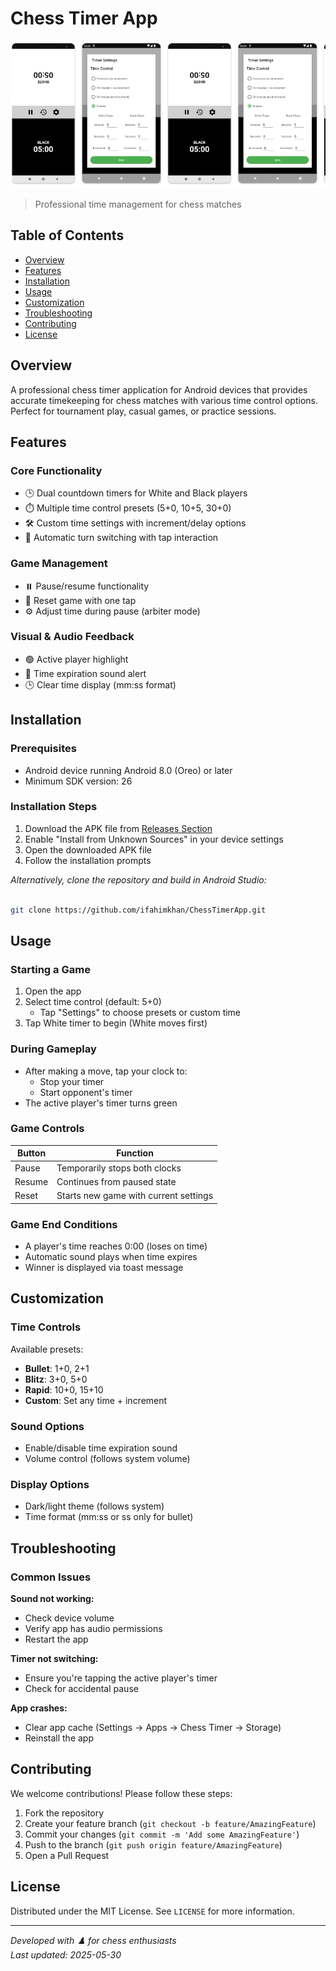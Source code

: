 # Chess Timer App

![Chess Timer App Screenshot](screenshot.png)

> Professional time management for chess matches

## Table of Contents
- [Overview](#overview)
- [Features](#features)
- [Installation](#installation)
- [Usage](#usage)
- [Customization](#customization)
- [Troubleshooting](#troubleshooting)
- [Contributing](#contributing)
- [License](#license)

## Overview
A professional chess timer application for Android devices that provides accurate timekeeping for chess matches with various time control options. Perfect for tournament play, casual games, or practice sessions.

## Features

### Core Functionality
- 🕒 Dual countdown timers for White and Black players
- ⏱️ Multiple time control presets (5+0, 10+5, 30+0)
- 🛠 Custom time settings with increment/delay options
- 🔄 Automatic turn switching with tap interaction

### Game Management
- ⏸️ Pause/resume functionality
- 🔄 Reset game with one tap
- ⚙️ Adjust time during pause (arbiter mode)

### Visual & Audio Feedback
- 🟢 Active player highlight
- 🔔 Time expiration sound alert
- 🕒 Clear time display (mm:ss format)

## Installation

### Prerequisites
- Android device running Android 8.0 (Oreo) or later
- Minimum SDK version: 26

### Installation Steps
1. Download the APK file from [Releases Section](#)
2. Enable "Install from Unknown Sources" in your device settings
3. Open the downloaded APK file
4. Follow the installation prompts

*Alternatively, clone the repository and build in Android Studio:*
```bash

git clone https://github.com/ifahimkhan/ChessTimerApp.git

```
## Usage

### Starting a Game
1. Open the app
2. Select time control (default: 5+0)
   - Tap "Settings" to choose presets or custom time
3. Tap White timer to begin (White moves first)

### During Gameplay
- After making a move, tap your clock to:
  - Stop your timer
  - Start opponent's timer
- The active player's timer turns green

### Game Controls
| Button   | Function                          |
|----------|-----------------------------------|
| Pause    | Temporarily stops both clocks     |
| Resume   | Continues from paused state       |
| Reset    | Starts new game with current settings |

### Game End Conditions
- A player's time reaches 0:00 (loses on time)
- Automatic sound plays when time expires
- Winner is displayed via toast message

## Customization

### Time Controls
Available presets:
- **Bullet**: 1+0, 2+1
- **Blitz**: 3+0, 5+0
- **Rapid**: 10+0, 15+10
- **Custom**: Set any time + increment

### Sound Options
- Enable/disable time expiration sound
- Volume control (follows system volume)

### Display Options
- Dark/light theme (follows system)
- Time format (mm:ss or ss only for bullet)

## Troubleshooting

### Common Issues
**Sound not working:**
- Check device volume
- Verify app has audio permissions
- Restart the app

**Timer not switching:**
- Ensure you're tapping the active player's timer
- Check for accidental pause

**App crashes:**
- Clear app cache (Settings → Apps → Chess Timer → Storage)
- Reinstall the app

## Contributing
We welcome contributions! Please follow these steps:

1. Fork the repository
2. Create your feature branch (`git checkout -b feature/AmazingFeature`)
3. Commit your changes (`git commit -m 'Add some AmazingFeature'`)
4. Push to the branch (`git push origin feature/AmazingFeature`)
5. Open a Pull Request

## License
Distributed under the MIT License. See `LICENSE` for more information.

---

*Developed with ♟️ for chess enthusiasts*  
*Last updated: 2025-05-30*
